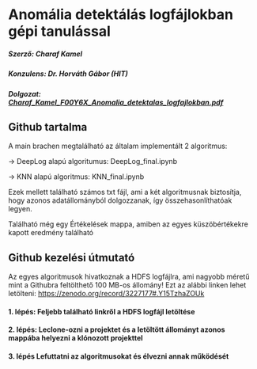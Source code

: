 # Anomália detektálás logfájlokban gépi tanulással

##### Szerző: Charaf Kamel
##### Konzulens: Dr. Horváth Gábor (HIT)
##### Dolgozat: [Charaf_Kamel_F00Y6X_Anomalia_detektalas_logfajlokban.pdf](https://github.com/charafkamel/TDK_2022/files/9919457/Charaf_Kamel_F00Y6X_Anomalia_detektalas_logfajlokban.pdf)

## Github tartalma

A main brachen megtalálható az általam implementált 2 algoritmus:

-> DeepLog alapú algoritumus: DeepLog_final.ipynb

-> KNN alapú algoritmus: KNN_final.ipynb 

Ezek mellett található számos txt fájl, ami a két algoritmusnak biztosítja, hogy azonos adatállományból dolgozzanak, így összehasonlíthatóak legyen.

Található még egy Értékelések mappa, amiben az egyes küszöbértékekre kapott eredmény található

## Github kezelési útmutató

Az egyes algoritmusok hivatkoznak a HDFS logfájlra, ami nagyobb méretű mint a Githubra feltölthető 100 MB-os állomány!
Ezt az alábbi linken lehet letölteni: https://zenodo.org/record/3227177#.Y15TzhaZOUk

#### 1. lépés: Feljebb található linkről a HDFS logfájl letöltése
#### 2. lépés: Leclone-ozni a projektet és a letöltött állományt azonos mappába helyezni a klónozott projekttel
#### 3. lépés  Lefuttatni az algoritmusokat és élvezni annak működését
